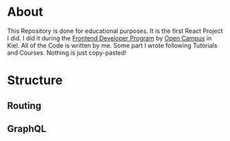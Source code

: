 # About

This Repository is done for educational purposes. It is the first React Project I did. I did it during the [Frontend Developer Program](https://edu.opencampus.sh/en/course/94) by [Open Campus](https://www.opencampus.sh) in Kiel. All of the Code is written by me. Some part I wrote following Tutorials and Courses. Nothing is just copy-pasted!

# Structure

## Routing

## GraphQL
